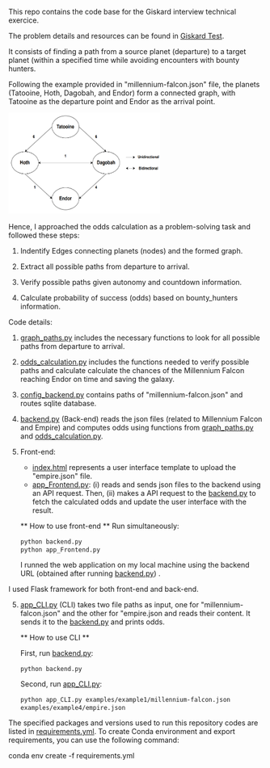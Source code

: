 This repo contains the code base for the Giskard interview technical exercice.

The problem details and resources can be found in [Giskard Test](https://github.com/lioncowlionant/developer-test).

It consists of finding a path from a source planet (departure) to a target planet (within a specified time 
while avoiding encounters with bounty hunters.

Following the example provided in "millennium-falcon.json" file, the planets (Tatooine, Hoth, Dagobah, and Endor) form a connected graph, 
with Tatooine as the departure point and Endor as the arrival point. 
 
<img src="images/planets_graph.png" width="300" height="200">

Hence, I approached the odds calculation as a problem-solving task and followed these steps:

1. Indentify Edges connecting planets (nodes) and the formed graph.

2. Extract all possible paths from departure to arrival.

3. Verify possible paths given autonomy and countdown information.

4. Calculate probability of success (odds) based on bounty_hunters information.

 
Code details: 

1. [graph_paths.py](./utils/graph_paths.py) includes the necessary functions to look for all possible paths from departure to arrival.

2. [odds_calculation.py](./utils/odds_calculation.py) includes the functions needed to verify possible
paths and calculate calculate the chances of the Millennium Falcon reaching Endor on time and saving the galaxy. 

3. [config_backend.py](./config_files/config_backend) contains paths of "millennium-falcon.json" and routes sqlite database.

3. [backend.py](./backend.py) (Back-end) reads the json files (related to Millennium Falcon and Empire) and 
computes odds using functions from [graph_paths.py](./utils/graph_paths.py) and [odds_calculation.py](./utils/odds_calculation.py).

4. Front-end:
   - [index.html](./templates/index.html) represents a user interface template to upload the "empire.json" file.
   - [app_Frontend.py](./app_Frontend.py): (i) reads and sends json files to the backend using an API request. Then,
   (ii) makes a API request to the [backend.py](./backend.py) to fetch the calculated odds and update the user interface with the result.

   ** How to use front-end **
   Run simultaneously: 
   ```
   python backend.py
   python app_Frontend.py
   ```
   I runned the web application on my local machine using the backend URL (obtained after running [backend.py](./backend.py)) .

I used Flask framework for both front-end and back-end.


5. [app_CLI.py](./app_CLI.py) (CLI) takes two file paths as input, one for "millennium-falcon.json" and the other for "empire.json 
and reads their content. It sends it to the [backend.py](./backend.py) and prints odds.

   ** How to use CLI ** 

   First, run [backend.py](./backend.py):
   ```
   python backend.py
   ```

   Second, run [app_CLI.py](./app_CLI.py):
   ```
   python app_CLI.py examples/example1/millennium-falcon.json examples/example4/empire.json
   ```

The specified packages and versions used to run this repository codes are listed in [requirements.yml](./requirements.yml). 
To create Conda environment and export requirements, you can use the following command:

conda env create -f requirements.yml

